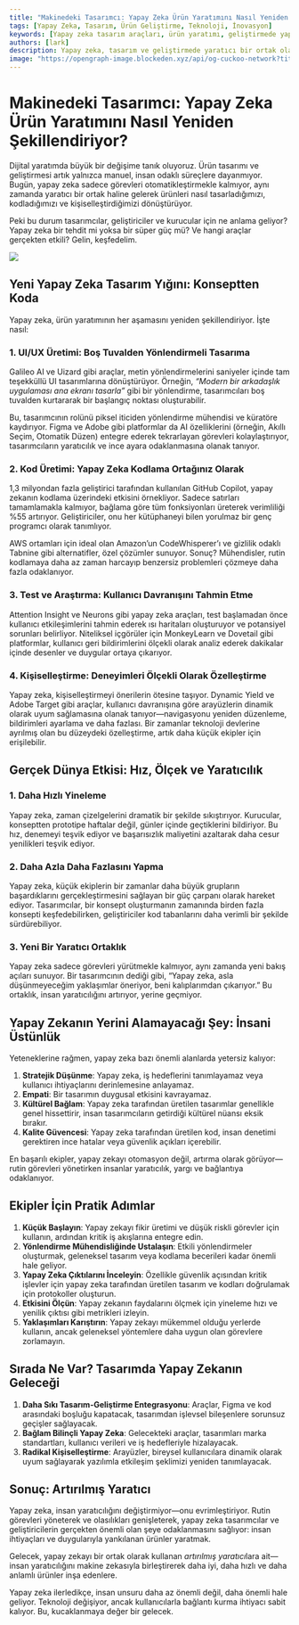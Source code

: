 ```yaml
---
title: "Makinedeki Tasarımcı: Yapay Zeka Ürün Yaratımını Nasıl Yeniden Şekillendiriyor?"
tags: [Yapay Zeka, Tasarım, Ürün Geliştirme, Teknoloji, İnovasyon]
keywords: [Yapay zeka tasarım araçları, ürün yaratımı, geliştirmede yapay zeka, UI/UX, yapay zeka kişiselleştirme]
authors: [lark]
description: Yapay zeka, tasarım ve geliştirmede yaratıcı bir ortak olarak ürün yaratımını dönüştürüyor. GitHub Copilot ve Galileo AI gibi yapay zeka araçlarının UI/UX tasarımını, kod üretimini ve kişiselleştirmeyi nasıl yeniden şekillendirdiğini keşfedin; dijital yaratım sürecinde hız, ölçek ve yaratıcılığı artırırken.
image: "https://opengraph-image.blockeden.xyz/api/og-cuckoo-network?title=Makinedeki%20Tasar%C4%B1mc%C4%B1%3A%20Yapay%20Zeka%20%C3%9Cr%C3%BCn%20Yarat%C4%B1m%C4%B1n%C4%B1%20Nas%C4%B1l%20Yeniden%20%C5%9Eekillendiriyor%3F"
---
```


# Makinedeki Tasarımcı: Yapay Zeka Ürün Yaratımını Nasıl Yeniden Şekillendiriyor?

Dijital yaratımda büyük bir değişime tanık oluyoruz. Ürün tasarımı ve geliştirmesi artık yalnızca manuel, insan odaklı süreçlere dayanmıyor. Bugün, yapay zeka sadece görevleri otomatikleştirmekle kalmıyor, aynı zamanda yaratıcı bir ortak haline gelerek ürünleri nasıl tasarladığımızı, kodladığımızı ve kişiselleştirdiğimizi dönüştürüyor.

Peki bu durum tasarımcılar, geliştiriciler ve kurucular için ne anlama geliyor? Yapay zeka bir tehdit mi yoksa bir süper güç mü? Ve hangi araçlar gerçekten etkili? Gelin, keşfedelim.

![](https://opengraph-image.blockeden.xyz/api/og-cuckoo-network?title=Makinedeki%20Tasar%C4%B1mc%C4%B1%3A%20Yapay%20Zeka%20%C3%9Cr%C3%BCn%20Yarat%C4%B1m%C4%B1n%C4%B1%20Nas%C4%B1l%20Yeniden%20%C5%9Eekillendiriyor%3F)

## Yeni Yapay Zeka Tasarım Yığını: Konseptten Koda

Yapay zeka, ürün yaratımının her aşamasını yeniden şekillendiriyor. İşte nasıl:

### 1. **UI/UX Üretimi: Boş Tuvalden Yönlendirmeli Tasarıma**
Galileo AI ve Uizard gibi araçlar, metin yönlendirmelerini saniyeler içinde tam teşekküllü UI tasarımlarına dönüştürüyor. Örneğin, *“Modern bir arkadaşlık uygulaması ana ekranı tasarla”* gibi bir yönlendirme, tasarımcıları boş tuvalden kurtararak bir başlangıç noktası oluşturabilir.

Bu, tasarımcının rolünü piksel iticiden yönlendirme mühendisi ve küratöre kaydırıyor. Figma ve Adobe gibi platformlar da AI özelliklerini (örneğin, Akıllı Seçim, Otomatik Düzen) entegre ederek tekrarlayan görevleri kolaylaştırıyor, tasarımcıların yaratıcılık ve ince ayara odaklanmasına olanak tanıyor.

### 2. **Kod Üretimi: Yapay Zeka Kodlama Ortağınız Olarak**
1,3 milyondan fazla geliştirici tarafından kullanılan GitHub Copilot, yapay zekanın kodlama üzerindeki etkisini örnekliyor. Sadece satırları tamamlamakla kalmıyor, bağlama göre tüm fonksiyonları üreterek verimliliği %55 artırıyor. Geliştiriciler, onu her kütüphaneyi bilen yorulmaz bir genç programcı olarak tanımlıyor.

AWS ortamları için ideal olan Amazon’un CodeWhisperer’ı ve gizlilik odaklı Tabnine gibi alternatifler, özel çözümler sunuyor. Sonuç? Mühendisler, rutin kodlamaya daha az zaman harcayıp benzersiz problemleri çözmeye daha fazla odaklanıyor.

### 3. **Test ve Araştırma: Kullanıcı Davranışını Tahmin Etme**
Attention Insight ve Neurons gibi yapay zeka araçları, test başlamadan önce kullanıcı etkileşimlerini tahmin ederek ısı haritaları oluşturuyor ve potansiyel sorunları belirliyor. Niteliksel içgörüler için MonkeyLearn ve Dovetail gibi platformlar, kullanıcı geri bildirimlerini ölçekli olarak analiz ederek dakikalar içinde desenler ve duygular ortaya çıkarıyor.

### 4. **Kişiselleştirme: Deneyimleri Ölçekli Olarak Özelleştirme**
Yapay zeka, kişiselleştirmeyi önerilerin ötesine taşıyor. Dynamic Yield ve Adobe Target gibi araçlar, kullanıcı davranışına göre arayüzlerin dinamik olarak uyum sağlamasına olanak tanıyor—navigasyonu yeniden düzenleme, bildirimleri ayarlama ve daha fazlası. Bir zamanlar teknoloji devlerine ayrılmış olan bu düzeydeki özelleştirme, artık daha küçük ekipler için erişilebilir.

## Gerçek Dünya Etkisi: Hız, Ölçek ve Yaratıcılık

### 1. **Daha Hızlı Yineleme**
Yapay zeka, zaman çizelgelerini dramatik bir şekilde sıkıştırıyor. Kurucular, konseptten prototipe haftalar değil, günler içinde geçtiklerini bildiriyor. Bu hız, denemeyi teşvik ediyor ve başarısızlık maliyetini azaltarak daha cesur yenilikleri teşvik ediyor.

### 2. **Daha Azla Daha Fazlasını Yapma**
Yapay zeka, küçük ekiplerin bir zamanlar daha büyük grupların başardıklarını gerçekleştirmesini sağlayan bir güç çarpanı olarak hareket ediyor. Tasarımcılar, bir konsept oluşturmanın zamanında birden fazla konsepti keşfedebilirken, geliştiriciler kod tabanlarını daha verimli bir şekilde sürdürebiliyor.

### 3. **Yeni Bir Yaratıcı Ortaklık**
Yapay zeka sadece görevleri yürütmekle kalmıyor, aynı zamanda yeni bakış açıları sunuyor. Bir tasarımcının dediği gibi, “Yapay zeka, asla düşünmeyeceğim yaklaşımlar öneriyor, beni kalıplarımdan çıkarıyor.” Bu ortaklık, insan yaratıcılığını artırıyor, yerine geçmiyor.

## Yapay Zekanın Yerini Alamayacağı Şey: İnsani Üstünlük

Yeteneklerine rağmen, yapay zeka bazı önemli alanlarda yetersiz kalıyor:
1. **Stratejik Düşünme**: Yapay zeka, iş hedeflerini tanımlayamaz veya kullanıcı ihtiyaçlarını derinlemesine anlayamaz.
2. **Empati**: Bir tasarımın duygusal etkisini kavrayamaz.
3. **Kültürel Bağlam**: Yapay zeka tarafından üretilen tasarımlar genellikle genel hissettirir, insan tasarımcıların getirdiği kültürel nüansı eksik bırakır.
4. **Kalite Güvencesi**: Yapay zeka tarafından üretilen kod, insan denetimi gerektiren ince hatalar veya güvenlik açıkları içerebilir.

En başarılı ekipler, yapay zekayı otomasyon değil, artırma olarak görüyor—rutin görevleri yönetirken insanlar yaratıcılık, yargı ve bağlantıya odaklanıyor.

## Ekipler İçin Pratik Adımlar

1. **Küçük Başlayın**: Yapay zekayı fikir üretimi ve düşük riskli görevler için kullanın, ardından kritik iş akışlarına entegre edin.
2. **Yönlendirme Mühendisliğinde Ustalaşın**: Etkili yönlendirmeler oluşturmak, geleneksel tasarım veya kodlama becerileri kadar önemli hale geliyor.
3. **Yapay Zeka Çıktılarını İnceleyin**: Özellikle güvenlik açısından kritik işlevler için yapay zeka tarafından üretilen tasarım ve kodları doğrulamak için protokoller oluşturun.
4. **Etkisini Ölçün**: Yapay zekanın faydalarını ölçmek için yineleme hızı ve yenilik çıktısı gibi metrikleri izleyin.
5. **Yaklaşımları Karıştırın**: Yapay zekayı mükemmel olduğu yerlerde kullanın, ancak geleneksel yöntemlere daha uygun olan görevlere zorlamayın.

## Sırada Ne Var? Tasarımda Yapay Zekanın Geleceği

1. **Daha Sıkı Tasarım-Geliştirme Entegrasyonu**: Araçlar, Figma ve kod arasındaki boşluğu kapatacak, tasarımdan işlevsel bileşenlere sorunsuz geçişler sağlayacak.
2. **Bağlam Bilinçli Yapay Zeka**: Gelecekteki araçlar, tasarımları marka standartları, kullanıcı verileri ve iş hedefleriyle hizalayacak.
3. **Radikal Kişiselleştirme**: Arayüzler, bireysel kullanıcılara dinamik olarak uyum sağlayarak yazılımla etkileşim şeklimizi yeniden tanımlayacak.

## Sonuç: Artırılmış Yaratıcı

Yapay zeka, insan yaratıcılığını değiştirmiyor—onu evrimleştiriyor. Rutin görevleri yöneterek ve olasılıkları genişleterek, yapay zeka tasarımcılar ve geliştiricilerin gerçekten önemli olan şeye odaklanmasını sağlıyor: insan ihtiyaçları ve duygularıyla yankılanan ürünler yaratmak.

Gelecek, yapay zekayı bir ortak olarak kullanan *artırılmış yaratıcı*lara ait—insan yaratıcılığını makine zekasıyla birleştirerek daha iyi, daha hızlı ve daha anlamlı ürünler inşa edenlere.

Yapay zeka ilerledikçe, insan unsuru daha az önemli değil, daha önemli hale geliyor. Teknoloji değişiyor, ancak kullanıcılarla bağlantı kurma ihtiyacı sabit kalıyor. Bu, kucaklanmaya değer bir gelecek.